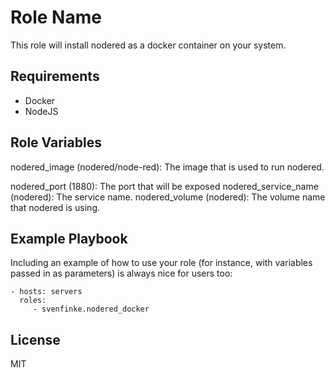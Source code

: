 # Role Name

This role will install nodered as a docker container on your system.

## Requirements

- Docker
- NodeJS

## Role Variables

nodered_image (nodered/node-red): The image that is used to run nodered.

nodered_port (1880): The port that will be exposed
nodered_service_name (nodered): The service name.
nodered_volume (nodered): The volume name that nodered is using.

## Example Playbook

Including an example of how to use your role (for instance, with variables passed in as parameters) is always nice for users too:

    - hosts: servers
      roles:
         - svenfinke.nodered_docker

## License

MIT